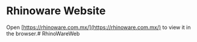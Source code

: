 # Rhinoware Website
Open [https://rhinoware.com.mx/](https://rhinoware.com.mx/) to view it in the browser.# RhinoWareWeb
